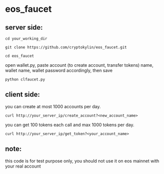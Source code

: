 # eos_faucet

## server side:
```
cd your_working_dir

git clone https://github.com/cryptokylin/eos_faucet.git

cd eos_faucet
```
open wallet.py, paste account (to create account, transfer tokens) name, wallet name, wallet password accordingly, then save

```
python clfaucet.py
```

## client side:

you can create at most 1000 accounts per day. 
```
curl http://your_server_ip/create_account?<new_account_name>
```

you can get 100 tokens each call and max 1000 tokens per day. 
```
curl http://your_server_ip/get_token?<your_account_name>
```
## note:

this code is for test purpose only, you should not use it on eos mainnet with your real account
